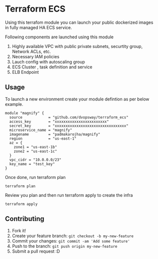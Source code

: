 # Terraform ECS

Using this terrafom module you can launch your public dockerized images in fully managed HA ECS service.

Following components are launched using this module

1. Highly available VPC with public private subnets, securtity group, Network ACLs, etc.
2. Necessary IAM policies
3. Lauch config with autoscaling group
4. ECS Cluster , task definition and service
5. ELB Endpoint

## Usage

To launch a new environment create your module defintion as per below example.

```
module "magnify" {
  source            = "github.com/dvopsway/terraform_ecs"
  access_key        = "xxxxxxxxxxxxxxxxxxxxxxxx"
  secret_key        = "xxxxxxxxxxxxxxxxxxxxxxxxxxxxxxxxx"
  microservice_name = "magnify"
  imagename         = "padmakarojha/magnify"
  region            = "us-east-1"
  az = {
    zone1 = "us-east-1b"
    zone2 = "us-east-1c"
  }
  vpc_cidr = "10.0.0.0/23"
  key_name = "test_key"
}
```

Once done, run terraform plan

```
terraform plan 
```

Review you plan and then run terraform apply to create the infra

```
terraform apply
```

## Contributing

1. Fork it!
2. Create your feature branch: `git checkout -b my-new-feature`
3. Commit your changes: `git commit -am 'Add some feature'`
4. Push to the branch: `git push origin my-new-feature`
5. Submit a pull request :D
